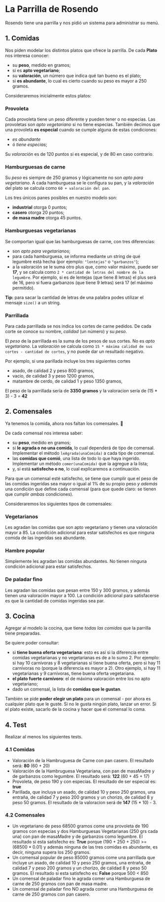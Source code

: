 # La Parrilla de Rosendo
Rosendo tiene una parrilla y nos pidió un sistema para administrar su menú.

## 1. Comidas
Nos piden modelar los distintos platos que ofrece la parrilla. De cada **Plato** nos interesa conocer:
* su **peso**, medido en gramos;
* si es **apto vegetariano**;
* su **valoración**, un número que indica qué tan bueno es el plato;
* si **es abundante**, lo cual es cierto cuando su peso es mayor a 250 gramos.

Consideraremos inicialmente estos platos:

### Provoleta
Cada provoleta tiene un peso diferente y pueden tener o no especias. Las provoletas son _apto vegetariano_ si no tiene especias.
También decimos que una provoleta **es especial** cuando se cumple alguna de estas condiciones:
* _es abundante_ 
* ó _tiene especias_;

Su _valoración_ es de 120 puntos si es especial, y de 80 en caso contrario. 

### Hamburguesas de carne
Su _peso_ es siempre de 250 gramos y lógicamente no son _apto para vegetariano_. 
A cada hamburguesa se le configura su pan, y la _valoración_ del plato se calcula como `60 + valoración del pan`. 

Los tres únicos panes posibles en nuestro modelo son:
* **industrial** otorga 0 puntos;
* **casero** otorga 20 puntos;
* **de masa madre** otorga 45 puntos.

### Hamburguesas vegetarianas
Se comportan igual que las hamburguesas de carne, con tres diferencias:
* son _apto para vegetarianos_;
* para cada hamburguesa, se informa mediante un string de qué legumbre está hecha (por ejemplo: `"lentejas"` o `"garbanzos"`);
* a la valoración se le suma otro plus que, como valor máximo, puede ser _**17**_, y se calcula como `2 * cantidad de letras del nombre de la legumbre`. Por ejemplo, si es de lentejas (que tiene 8 letras) el plus será de 16, pero si fuera garbanzos (que tiene 9 letras) será 17 (el máximo permitido). 

**Tip:** para sacar la cantidad de letras de una palabra podes utilizar el mensaje `size()` a un string. 
### Parrillada
Para cada parrillada se nos indica los cortes de carne pedidos. De cada corte se conoce su nombre, _calidad_ (un número) y su _peso_.

El _peso_ de la parrillada es la suma de los pesos de sus cortes. No es _apto vegetariano_. La _valoración_ se calcula como `15 * máxima calidad de sus cortes - cantidad de cortes`, y no puede dar un resultado negativo.

Por ejemplo, si una parillada incluye los tres siguientes cortes
* asado, de calidad 2 y peso 800 gramos,
* vacio, de calidad 3 y peso 1200 gramos,
* matambre de cerdo, de calidad 1 y peso 1350 gramos,

El peso de la parrillada sería de **3350 gramos** y la valoracion sería de (15 * 3) - 3 = **42**


## 2. Comensales
Ya tenemos la comida, ahora nos faltan los comensales. :fork_and_knife:

De cada comensal nos interesa saber: 
* su **peso**, medido en gramos;
* si **le agrada o no una comida**, lo cual dependerá de tipo de comensal. Implementar el método `leAgrada(unaComida)` a cada tipo de comensal.
* las **comidas que comió**, una lista de todo lo que haya ingerido. Implementar un método `comer(unaComida)` que la agregue a la lista;
* y, si está **satisfecho o no**, lo cual explicaremos a continuación.

Para que un comensal esté satisfecho, se tiene que cumplir que el peso de las comidas ingeridas sea mayor o igual al 1% de su propio peso _y además_ una condición que define cada comensal (para que quede claro: se tienen que cumplir _ambas_ condiciones).    

Consideraremos los siguientes tipos de comensales:

### Vegetarianos
Les agradan las comidas que son apto vegetariano y tienen una valoración mayor a 85. La condición adicional para estar satisfechos es que ninguna comida de las ingeridas sea abundante.

### Hambre popular
Simplemente les agradan las comidas abundantes. No tienen ninguna condición adicional para estar satisfechos.

### De paladar fino
Les agradan las comidas que pesan entre 150 y 300 gramos, y además tienen una valoración mayor a 100. La condición adicional para satisfacerse es que la cantidad de comidas ingeridas sea par. 

## 3. Cocina
Agregar al modelo la cocina, que tiene _todas las comidas_ que la parrilla tiene preparadas. 

Se quiere poder consultar:
* si **tiene buena oferta vegetariana**: esto es así si la diferencia entre comidas vegetarianas y no vegetarianas es de a lo sumo 2. Por ejemplo: si hay 10 carnívoras y 8 vegetarianas sí tiene buena oferta, pero si hay 11 carnívoras no (porque la diferencia es mayor a 2). Otro ejemplo, si hay 11 vegetarianas y 9 carnívoras, tiene buena oferta vegetariana.
* **el plato fuerte carnívoro**: el de máxima valoración entre los no apto vegetariano;
* dado un comensal, la lista de **comidas que le gustan**.

También se pide **poder elegir un plato** para un comensal - por ahora es cualquier plato que le guste. Si no le gusta ningún plato, lanzar un error. Si el plato existe, sacarlo de la cocina y hacer que el comensal lo coma.

## 4. Test
Realizar al menos los siguientes tests.
### 4.1 Comidas
* Valoración de la Hambruguesa de Carne con pan casero. El resultado será: **80** (60 + 20)
* Valoración de la Hambruguesa Vegetariana, con pan de masaMadre y de garbanzos como legumbre. El resultado será: **122** (60 + 45 + 17)
* Provoleta, de peso 190 y con especias. El resultado de ser especial es: **true**
* Parillada, que incluya un asado, de calidad 10 y peso 250 gramos, una entraña, de calidad 7 y peso 200 gramos y un chorizo, de calidad 8 y peso 50 gramos. El resultado de la valoracion será de **147** (15 * 10) - 3.

### 4.2 Comensales
* Un vegetariano de peso 68500 gramos come una provoleta de 190 gramos con especias y dos Hamburguesas Vegetarianas (250 grs cada una) con pan de masaMadre y de garbanzos como legumbre. El resultado si esta satisfecho es: **True** porque (190 + 250 + 250) >= (68500 * 0.01) y además ninguna de las tres comidas es abundante, es decir, ninguna supera los 250 gramos.
* Un comensal popular de peso 85000 gramos come una parrillada que incluye un asado, de calidad 10 y peso 250 gramos, una entraña, de calidad 7 y peso 200 gramos y un chorizo, de calidad 8 y peso 50 gramos. El resultado si esta satisfecho es: **False** porque  500 < 850
* Un comensal de paladar fino le agrada comer una Hamburguesa de carne de 250 gramos con pan de masa madre.
* Un comensal de paladar fino NO agrada comer una Hamburguesa de carne de 250 gramos con pan casero.
